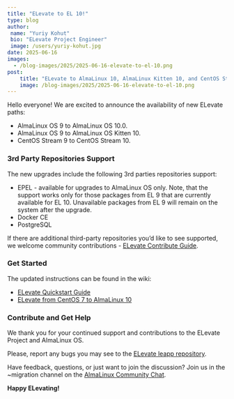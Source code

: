 ```yaml
---
title: "ELevate to EL 10!"
type: blog
author: 
 name: "Yuriy Kohut"
 bio: "ELevate Project Engineer"
 image: /users/yuriy-kohut.jpg
date: 2025-06-16
images:
  - /blog-images/2025/2025-06-16-elevate-to-el-10.png
post: 
    title: "ELevate to AlmaLinux 10, AlmaLinux Kitten 10, and CentOS Stream 10!"
    image: /blog-images/2025/2025-06-16-elevate-to-el-10.png
---
```


Hello everyone! We are excited to announce the availability of new ELevate paths:
* AlmaLinux OS 9 to AlmaLinux OS 10.0.
* AlmaLinux OS 9 to AlmaLinux OS Kitten 10.
* CentOS Stream 9 to CentOS Stream 10.

### 3rd Party Repositories Support 

The new upgrades include the following 3rd parties repositories support: 
* EPEL - available for upgrades to AlmaLinux OS only. Note, that the support works only for those packages from EL 9 that are currently available for EL 10. Unavailable packages from EL 9 will remain on the system after the upgrade.
* Docker CE
* PostgreSQL

If there are additional third-party repositories you’d like to see supported, we welcome community contributions - [ELevate Contribute Guide](https://wiki.almalinux.org/elevate/Contribution-guide.html).

### Get Started

The updated instructions can be found in the wiki:

* [ELevate Quickstart Guide](https://wiki.almalinux.org/elevate/ELevate-quickstart-guide.html)
* [ELevate from CentOS 7 to AlmaLinux 10](https://wiki.almalinux.org/elevate/ELevating-CentOS7-to-AlmaLinux-10.html)

### Contribute and Get Help

We thank you for your continued support and contributions to the ELevate Project and AlmaLinux OS. 

Please, report any bugs you may see to the [ELevate leapp repository](https://github.com/AlmaLinux/leapp-repository).

Have feedback, questions, or just want to join the discussion? Join us in the ~migration channel on the [AlmaLinux Community Chat](https://chat.almalinux.org/almalinux/channels/migration).

**Happy ELevating!**